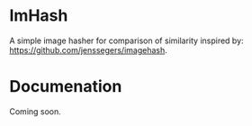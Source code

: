# ImHash
A simple image hasher for comparison of similarity inspired by: https://github.com/jenssegers/imagehash.

# Documenation
Coming soon.

